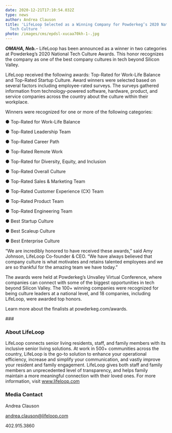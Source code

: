 ```yaml
---
date: 2020-12-21T17:10:54.032Z
type: news
author: Andrea Clauson
title: 'LifeLoop Selected as a Winning Company for Powderkeg’s 2020 National
  Tech Culture '
photo: /images/cms/epdsl-xucaa70kh-1-.jpg
---
```


**_OMAHA, Neb._**– LifeLoop has been announced as a winner in two categories at Powderkeg’s 2020 National Tech Culture Awards. This honor recognizes the company as one of the best company cultures in tech beyond Silicon Valley.

LifeLoop received the following awards: Top-Rated for Work-Life Balance and Top-Rated Startup Culture. Award winners were selected based on several factors including employee-rated surveys. The surveys gathered information from technology-powered software, hardware, product, and service companies across the country about the culture within their workplace.

Winners were recognized for one or more of the following categories:

● Top-Rated for Work-Life Balance

● Top-Rated Leadership Team

● Top-Rated Career Path

● Top-Rated Remote Work

● Top-Rated for Diversity, Equity, and Inclusion

● Top-Rated Overall Culture

● Top-Rated Sales & Marketing Team

● Top-Rated Customer Experience (CX) Team

● Top-Rated Product Team

● Top-Rated Engineering Team

● Best Startup Culture

● Best Scaleup Culture

● Best Enterprise Culture

“We are incredibly honored to have received these awards,” said Amy Johnson, LifeLoop Co-founder & CEO. “We have always believed that company culture is what motivates and retains talented employees and we are so thankful for the amazing team we have today.”

The awards were held at Powderkeg’s Unvalley Virtual Conference, where companies can connect with some of the biggest opportunities in tech beyond Silicon Valley. The 100+ winning companies were recognized for being culture leaders at a national level, and 18 companies, including LifeLoop, were awarded top honors.

Learn more about the finalists at powderkeg.com/awards.

\###

### About LifeLoop

LifeLoop connects senior living residents, staff, and family members with its inclusive senior living solutions. At work in 500+ communities across the country, LifeLoop is the go-to solution to enhance your operational efficiency, increase and simplify your communication, and vastly improve your resident and family engagement. LifeLoop gives both staff and family members an unprecedented level of transparency, and helps family maintain a more meaningful connection with their loved ones. For more information, visit www.lifeloop.com

### Media Contact

Andrea Clauson

andrea.clauson@lifeloop.com

402.915.3860
